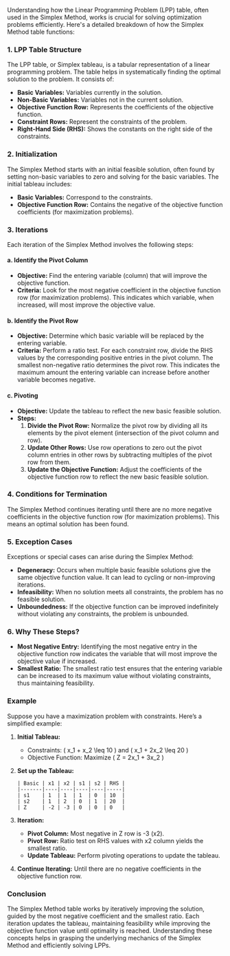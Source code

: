 Understanding how the Linear Programming Problem (LPP) table, often used in the Simplex Method, works is crucial for solving optimization problems efficiently. Here's a detailed breakdown of how the Simplex Method table functions:

### 1. **LPP Table Structure**

The LPP table, or Simplex tableau, is a tabular representation of a linear programming problem. The table helps in systematically finding the optimal solution to the problem. It consists of:

- **Basic Variables:** Variables currently in the solution.
- **Non-Basic Variables:** Variables not in the current solution.
- **Objective Function Row:** Represents the coefficients of the objective function.
- **Constraint Rows:** Represent the constraints of the problem.
- **Right-Hand Side (RHS):** Shows the constants on the right side of the constraints.

### 2. **Initialization**

The Simplex Method starts with an initial feasible solution, often found by setting non-basic variables to zero and solving for the basic variables. The initial tableau includes:

- **Basic Variables:** Correspond to the constraints.
- **Objective Function Row:** Contains the negative of the objective function coefficients (for maximization problems).

### 3. **Iterations**

Each iteration of the Simplex Method involves the following steps:

#### a. **Identify the Pivot Column**

- **Objective:** Find the entering variable (column) that will improve the objective function.
- **Criteria:** Look for the most negative coefficient in the objective function row (for maximization problems). This indicates which variable, when increased, will most improve the objective value.

#### b. **Identify the Pivot Row**

- **Objective:** Determine which basic variable will be replaced by the entering variable.
- **Criteria:** Perform a ratio test. For each constraint row, divide the RHS values by the corresponding positive entries in the pivot column. The smallest non-negative ratio determines the pivot row. This indicates the maximum amount the entering variable can increase before another variable becomes negative.

#### c. **Pivoting**

- **Objective:** Update the tableau to reflect the new basic feasible solution.
- **Steps:**
  1. **Divide the Pivot Row:** Normalize the pivot row by dividing all its elements by the pivot element (intersection of the pivot column and row).
  2. **Update Other Rows:** Use row operations to zero out the pivot column entries in other rows by subtracting multiples of the pivot row from them.
  3. **Update the Objective Function:** Adjust the coefficients of the objective function row to reflect the new basic feasible solution.

### 4. **Conditions for Termination**

The Simplex Method continues iterating until there are no more negative coefficients in the objective function row (for maximization problems). This means an optimal solution has been found.

### 5. **Exception Cases**

Exceptions or special cases can arise during the Simplex Method:

- **Degeneracy:** Occurs when multiple basic feasible solutions give the same objective function value. It can lead to cycling or non-improving iterations.
- **Infeasibility:** When no solution meets all constraints, the problem has no feasible solution.
- **Unboundedness:** If the objective function can be improved indefinitely without violating any constraints, the problem is unbounded.

### 6. **Why These Steps?**

- **Most Negative Entry:** Identifying the most negative entry in the objective function row indicates the variable that will most improve the objective value if increased.
- **Smallest Ratio:** The smallest ratio test ensures that the entering variable can be increased to its maximum value without violating constraints, thus maintaining feasibility.

### Example

Suppose you have a maximization problem with constraints. Here’s a simplified example:

1. **Initial Tableau:**
   - Constraints: \( x_1 + x_2 \leq 10 \) and \( x_1 + 2x_2 \leq 20 \)
   - Objective Function: Maximize \( Z = 2x_1 + 3x_2 \)

2. **Set up the Tableau:**
   ```
   | Basic | x1 | x2 | s1 | s2 | RHS |
   |-------|----|----|----|----|-----|
   | s1    | 1  | 1  | 1  | 0  | 10  |
   | s2    | 1  | 2  | 0  | 1  | 20  |
   | Z     | -2 | -3 | 0  | 0  | 0   |
   ```

3. **Iteration:**
   - **Pivot Column:** Most negative in Z row is -3 (x2).
   - **Pivot Row:** Ratio test on RHS values with x2 column yields the smallest ratio.
   - **Update Tableau:** Perform pivoting operations to update the tableau.

4. **Continue Iterating:** Until there are no negative coefficients in the objective function row.

### Conclusion

The Simplex Method table works by iteratively improving the solution, guided by the most negative coefficient and the smallest ratio. Each iteration updates the tableau, maintaining feasibility while improving the objective function value until optimality is reached. Understanding these concepts helps in grasping the underlying mechanics of the Simplex Method and efficiently solving LPPs.
